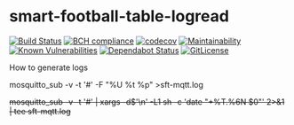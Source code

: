 # smart-football-table-logread

[![Build Status](https://travis-ci.com/smart-football-table/smart-football-table-logread.svg?branch=master)](https://travis-ci.com/smart-football-table/smart-football-table-logread)
[![BCH compliance](https://bettercodehub.com/edge/badge/smart-football-table/smart-football-table-logread?branch=master)](https://bettercodehub.com/)
[![codecov](https://codecov.io/gh/smart-football-table/smart-football-table-logread/branch/master/graph/badge.svg)](https://codecov.io/gh/smart-football-table/smart-football-table-logread)
[![Maintainability](https://api.codeclimate.com/v1/badges/c59e78943b41b5f3329a/maintainability)](https://codeclimate.com/github/smart-football-table/smart-football-table-logread/maintainability)
[![Known Vulnerabilities](https://snyk.io/test/github/smart-football-table/smart-football-table-logread/badge.svg?targetFile=pom.xml)](https://snyk.io/test/github/smart-football-table/smart-football-table-logread?targetFile=pom.xml)
[![Dependabot Status](https://api.dependabot.com/badges/status?host=github&repo=smart-football-table/smart-football-table-logread)](https://dependabot.com)
[![GitLicense](https://gitlicense.com/badge/smart-football-table/smart-football-table-ledcontrol)](https://gitlicense.com/license/smart-football-table/smart-football-table-ledcontrol)

How to generate logs

mosquitto_sub -v -t '#' -F "%U %t %p" >sft-mqtt.log

~~mosquitto_sub -v -t '#' | xargs -d$'\n' -L1 sh -c 'date "+%T.%6N $0"' 2>&1 | tee sft-mqtt.log~~
